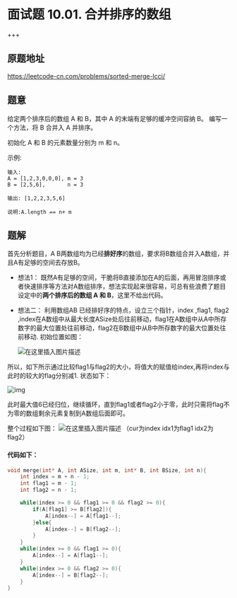 # 面试题 10.01. 合并排序的数组

+++

## 原题地址

<https://leetcode-cn.com/problems/sorted-merge-lcci/>



##  题意

给定两个排序后的数组 A 和 B，其中 A 的末端有足够的缓冲空间容纳 B。 编写一个方法，将 B 合并入 A 并排序。

初始化 A 和 B 的元素数量分别为 m 和 n。

示例:

~~~
输入:
A = [1,2,3,0,0,0], m = 3
B = [2,5,6],       n = 3

输出: [1,2,2,3,5,6]

说明:A.length == n+ m
~~~





## 题解

首先分析题目，A B两数组均为已经**排好序**的数组，要求将B数组合并入A数组，并且A有足够的空间去存放B。

- 想法1：
   既然A有足够的空间，干脆将B直接添加在A的后面，再用冒泡排序或者快速排序等方法对A数组排序，想法实现起来很容易，可总有些浪费了题目设定中的**两个排序后的数组 A 和 B**，这里不给出代码。

- 想法二：
   利用数组AB 已经排好序的特点，设立三个指针，index ,flag1, flag2 ,index在A数组中从最大长度ASize处后往前移动，flag1在A数组中从A中所存数字的最大位置处往前移动，flag2在B数组中从B中所存数字的最大位置处往前移动.
   初始位置如图：

  ![在这里插入图片描述](https://img-blog.csdnimg.cn/20200303221559480.PNG?x-oss-process=image/watermark,type_ZmFuZ3poZW5naGVpdGk,shadow_10,text_aHR0cHM6Ly9ibG9nLmNzZG4ubmV0L3FxXzQzNzY0MDEy,size_16,color_FFFFFF,t_70)

所以，如下所示通过比较flag1与flag2的大小，将值大的赋值给index,再将index与此时的较大的flag分别减1.
 状态如下：

![img](https://img-blog.csdnimg.cn/20200303222317572.PNG?x-oss-process=image/watermark,type_ZmFuZ3poZW5naGVpdGk,shadow_10,text_aHR0cHM6Ly9ibG9nLmNzZG4ubmV0L3FxXzQzNzY0MDEy,size_16,color_FFFFFF,t_70)

此时最大值6已经归位，继续循环，直到flag1或者flag2小于零，此时只需将flag不为零的数组剩余元素复制到A数组后面即可。

整个过程如下图：
 ![在这里插入图片描述](https://img-blog.csdnimg.cn/2020030322255943.gif)
 （cur为index  idx1为flag1  idx2为flag2）



#### 代码如下：

```c
void merge(int* A, int ASize, int m, int* B, int BSize, int n){
    int index = m + n - 1;
    int flag1 = m - 1;
    int flag2 = n - 1;

    while(index >= 0 && flag1 >= 0 && flag2 >= 0){
        if(A[flag1] >= B[flag2]){
            A[index--] = A[flag1--];
        }else{
            A[index--] = B[flag2--];
        }
    }
    while(index >= 0 && flag1 >= 0){
        A[index--] = A[flag1--];
    }
    while(index >= 0 && flag2 >= 0){
        A[index--] = B[flag2--];
    }
}
```